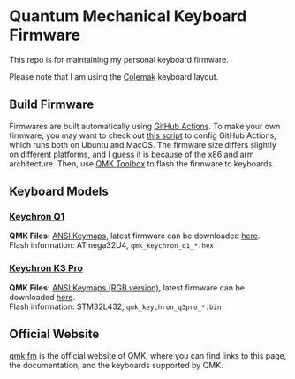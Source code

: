 # Quantum Mechanical Keyboard Firmware

This repo is for maintaining my personal keyboard firmware.

Please note that I am using the [Colemak](https://colemak.com/) keyboard layout.

## Build Firmware

Firmwares are built automatically using [GitHub Actions](https://github.com/features/actions). To make your own firmware, you may want to check out [this script](https://github.com/bugstop/qmk-firmware/blob/main/.github/workflows/build_firmware.yml) to config GitHub Actions, which runs both on Ubuntu and MacOS. The firmware size differs slightly on different platforms, and I guess it is because of the x86 and arm architecture. Then, use [QMK Toolbox](https://github.com/qmk/qmk_toolbox) to flash the firmware to keyboards.

## Keyboard Models

### [Keychron Q1](https://www.keychron.com/products/keychron-q1)

**QMK Files:** [ANSI Keymaps](https://github.com/bugstop/qmk-firmware/tree/Keychron-Q1/keyboards/keychron/q1/ansi/keymaps/bugstop), latest firmware can be downloaded [here](https://github.com/bugstop/qmk-firmware/actions/workflows/build_in_docker.yml).<br>
Flash information: ATmega32U4, `qmk_keychron_q1_*.hex`

### [Keychron K3 Pro](https://www.keychron.com/collections/all-keyboards/products/keychron-k3-pro-qmk-via-wireless-custom-mechanical-keyboard)

**QMK Files:** [ANSI Keymaps (RGB version)](https://github.com/bugstop/qmk-firmware/tree/Keychron-K3Pro/keyboards/keychron/k3_pro/ansi/rgb/keymaps/bugstop), latest firmware can be downloaded [here](https://github.com/bugstop/qmk-firmware/actions/workflows/build_on_macos.yml).<br>
Flash information: STM32L432, `qmk_keychron_q3pro_*.bin`

## Official Website

[qmk.fm](https://qmk.fm) is the official website of QMK, where you can find links to this page, the documentation, and the keyboards supported by QMK.
